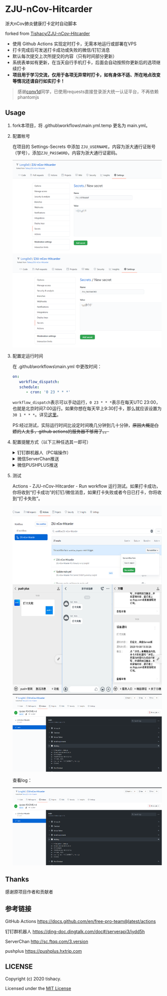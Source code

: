 # ZJU-nCov-Hitcarder

浙大nCov肺炎健康打卡定时自动脚本 

forked from [Tishacy/ZJU-nCov-Hitcarder](https://github.com/Tishacy/ZJU-nCov-Hitcarder)


 - 使用 Github Actions 实现定时打卡，无需本地运行或部署在VPS
 - 打卡完成后可发送打卡成功或失败的微信/钉钉消息
 - 默认每次提交上次所提交的内容（只有时间部分更新）
 - 系统表单如有更新，在当天自行手机打卡，后面会自动按照你更新后的选项继续打卡
 - **项目用于学习交流，仅用于各项无异常时打卡，如有身体不适、所在地点改变等情况还请自行如实打卡！**


> 感谢[conv1d](https://github.com/conv1d)同学，已使用requests直接登录浙大统一认证平台，不再依赖phantomjs

## Usage

1. fork本项目，将 .github\workflows\main.yml.temp 更名为 main.yml。
   
2. 配置帐号
   
   在项目的 Settings-Secrets 中添加 `ZJU_USERNAME`，内容为浙大通行证账号（学号），添加`ZJU_PASSWORD`，内容为浙大通行证密码。

   <img src="docs/zju_account.png" width=500 height=300 img>

   <img src="docs/zju_password.png" width=500 height=300 img>

3. 配置定运行时间
   
   在 .github\workflows\main.yml 中更改时间：
   ```yml
   on:
      workflow_dispatch:
      schedule:
         - cron: '0 23 * * *'
   ```
   `workflow_dispatch`表示可以手动运行，`0 23 * * *`表示在每天UTC 23:00，也就是北京时间7:00运行。如果你想在每天早上9:30打卡，那么就应该设置为`30 1 * * *`。详见[这里](https://docs.github.com/en/free-pro-team@latest/actions/reference/events-that-trigger-workflows#scheduled-events)。
   
   PS:经过测试，实际运行时间比设定时间晚几分钟到几十分钟，~~原因大概是白嫖的人太多，github actions的服务器不够用了。。~~

4. 配置提醒方式（以下三种任选其一即可）
   
   <details>
     <summary>钉钉群机器人（PC端操作）</summary>
      
      - 打开新手体验群~~或者一个课程群~~，群设置-智能群助手-添加机器人-自定义，名字随便填，安全设置选择`自定义关键词`，填`打卡`，然后下一步复制Webhook。

         <img src="docs/dingtalk_bot_1.png" width=500 height=400 img>

         <img src="docs/dingtalk_bot_2.png" width=500 height=400 img>

      - 在github项目的 Settings-Secrets 中中添加`DINGTALK_TOKEN`，内容为刚才复制的Webhook中 `access_token=` 后面的内容。

      - 在 .github\workflows\main.yml 中将下面一行取消注释（前面的# 去掉）：
         ```yml
                 # DINGTALK_TOKEN: ${{ secrets.DINGTALK_TOKEN }}
         ```
   </details>


   <details>
     <summary>微信ServerChan推送</summary>

      - 前往 http://sc.ftqq.com/3.version ，按首页的提示用GitHub账号登录，绑定微信，即可获得SCKEY。

         <img src="docs/serverchan_1.png" width=500 height=300 img>

         <img src="docs/serverchan_2.png" width=500 height=300 img>

      - 在github项目的 Settings-Secrets 中中添加`SERVERCHAN_KEY`，内容为刚才复制的SCKEY。

      - 在 .github\workflows\main.yml 中将下面一行取消注释（前面的# 去掉）：
         ```yml
                 # SERVERCHAN_KEY: ${{ secrets.SERVERCHAN_KEY }}
         ```
   </details>


   <details>
     <summary>微信PUSHPLUS推送</summary>

      - 前往 https://pushplus.hxtrip.com ，微信扫码，点击激活消息，复制token。

         <img src="docs/pushplus_1.png" width=500 height=300 img>

      - 在github项目的 Settings-Secrets 中中添加`PUSHPLUS_TOKEN`，内容为刚才复制的token。

      - 在 .github\workflows\main.yml 中将下面一行取消注释（前面的# 去掉）：
         ```yml
                 # PUSHPLUS_TOKEN: ${{ secrets.PUSHPLUS_TOKEN }}
         ```
   </details>


5. 测试
   
   Actions - ZJU-nCov-Hitcarder - Run workflow 运行测试。如果打卡成功，你将收到“打卡成功”的钉钉/微信消息，如果打卡失败或者今日已打卡，你将收到“打卡失败”。

   <img src="docs/manual_run.png" width=600 height=250 img>

   <img src="docs/message.png" width=500 height=350 img>

   <img src="docs/actions_logs_2.png" width=500 height=250 img>
   
   查看log：

   <img src="docs/actions_logs_2.png" width=500 height=250 img>



## Thanks

感谢原项目作者和贡献者

## 参考链接
GitHub Actions https://docs.github.com/en/free-pro-team@latest/actions

钉钉群机器人 https://ding-doc.dingtalk.com/doc#/serverapi3/iydd5h

ServerChan http://sc.ftqq.com/3.version

pushplus https://pushplus.hxtrip.com


## LICENSE

Copyright (c) 2020 tishacy.

Licensed under the [MIT License](https://github.com/Tishacy/ZJU-nCov-Hitcarder/blob/master/LICENSE)

